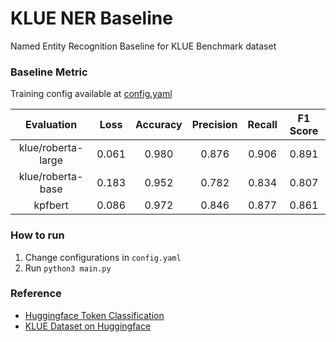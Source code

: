 # KLUE NER Baseline

Named Entity Recognition Baseline for KLUE Benchmark dataset

### Baseline Metric

Training config available at [config.yaml](./config.yaml)

|     Evaluation     | Loss  | Accuracy | Precision | Recall | F1 Score |
| :----------------: | :---: | :------: | :-------: | :----: | :------: |
| klue/roberta-large | 0.061 |  0.980   |   0.876   | 0.906  |  0.891   |
| klue/roberta-base  | 0.183 |  0.952   |   0.782   | 0.834  |  0.807   |
|      kpfbert       | 0.086 |  0.972   |   0.846   | 0.877  |  0.861   |

### How to run

1. Change configurations in `config.yaml`
2. Run `python3 main.py`

### Reference

- [Huggingface Token Classification](https://github.com/huggingface/notebooks/blob/main/examples/token_classification.ipynb)
- [KLUE Dataset on Huggingface](https://huggingface.co/datasets/klue)

